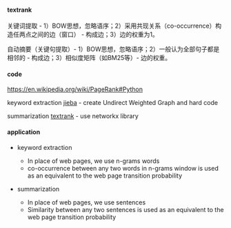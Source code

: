 #### textrank

关键词提取 - 1）BOW思想，忽略语序；2）采用共现关系（co-occurrence）构造任两点之间的边（窗口） - 构成边；3）边的权重为1。

自动摘要（关键句提取）- 1）BOW思想，忽略语序；2）一般认为全部句子都是相邻的 - 构成边；3）相似度矩阵（如BM25等）- 边的权重。





#### code

https://en.wikipedia.org/wiki/PageRank#Python

keyword extraction [jieba](https://github.com/fxsjy/jieba/blob/master/jieba/analyse/textrank.py) - create Undirect Weighted Graph and hard code

summarization [textrank](https://github.com/DerwenAI/pytextrank) - use networkx library

#### application

+ keyword extraction

  - In place of web pages, we use n-grams words
  - co-occurrence between any two words in n-grams window is used as an equivalent to the web page transition probability

  

+ summarization

  - In place of web pages, we use sentences
  - Similarity between any two sentences is used as an equivalent to the web page transition probability

